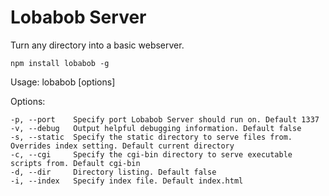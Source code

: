 # Lobabob Server
Turn any directory into a basic webserver.

`npm install lobabob -g`

  Usage: lobabob [options]

  Options:
    
    -p, --port    Specify port Lobabob Server should run on. Default 1337
    -v, --debug   Output helpful debugging information. Default false
    -s, --static  Specify the static directory to serve files from. Overrides index setting. Default current directory
    -c, --cgi     Specify the cgi-bin directory to serve executable scripts from. Default cgi-bin
    -d, --dir     Directory listing. Default false
    -i, --index   Specify index file. Default index.html
